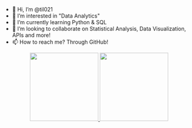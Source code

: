 - 👋 Hi, I’m @til021
- 👀 I’m interested in "Data Analytics"
- 🌱 I’m currently learning Python & SQL 
- 💞️ I’m looking to collaborate on Statistical Analysis, Data Visualization, APIs and more! 
- 📫 How to reach me? Through GitHub!

<div align="center">
  <a href="https://github.com/til021">
  <img height="180em" src="https://github-readme-stats.vercel.app/api?username=til021&show_icons=true&theme=dracula&include_all_commits=true&count_private=true"/>
  <img height="180em" src="https://github-readme-stats.vercel.app/api/top-langs/?username=til021&layout=compact&langs_count=7&theme=dracula"/>
</div>

